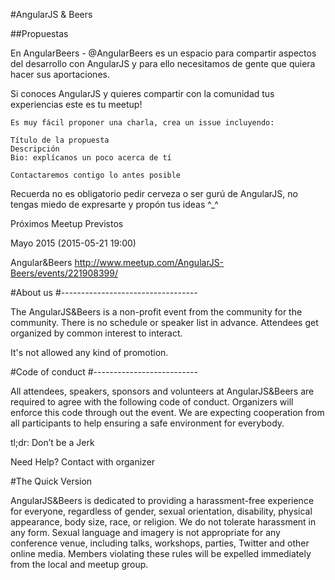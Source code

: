 #AngularJS & Beers 

##Propuestas

En AngularBeers - @AngularBeers es un espacio para compartir aspectos del desarrollo con AngularJS y para ello necesitamos de gente que quiera hacer sus aportaciones.

Si conoces AngularJS y quieres compartir con la comunidad tus experiencias este es tu meetup!

```
Es muy fácil proponer una charla, crea un issue incluyendo:

Título de la propuesta
Descripción
Bio: explícanos un poco acerca de tí

Contactaremos contigo lo antes posible
```

Recuerda no es obligatorio pedir cerveza o ser gurú de AngularJS, no tengas miedo de expresarte y propón tus ideas  ^_^  


Próximos Meetup Previstos

Mayo 2015 (2015-05-21 19:00)

Angular&Beers
http://www.meetup.com/AngularJS-Beers/events/221908399/


#About us 
#----------------------------------

The AngularJS&Beers is a non-profit event from the community for the community. There is no schedule or speaker list in advance. Attendees get organized by common interest to interact. 

It's not allowed any kind of promotion. 



#Code of conduct
#--------------------------

All attendees, speakers, sponsors and volunteers at AngularJS&Beers are required to agree with the following code of conduct. Organizers will enforce this code through out the event. We are expecting cooperation from all participants to help ensuring a safe environment for everybody.

tl;dr: Don’t be a Jerk 

Need Help? Contact with organizer 

#The Quick Version

AngularJS&Beers is dedicated to providing a harassment-free  experience for everyone, regardless of gender, sexual orientation, disability, physical appearance, body size, race, or religion. We do not tolerate harassment in any form. Sexual language and imagery is not appropriate for any conference venue, including talks, workshops, parties, Twitter and other online media. Members violating these rules will be expelled immediately from the local and meetup group.


